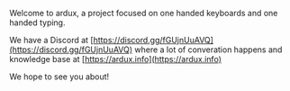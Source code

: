 Welcome to ardux, a project focused on one handed keyboards and one handed typing.

We have a Discord at [https://discord.gg/fGUjnUuAVQ](https://discord.gg/fGUjnUuAVQ) where a lot of converation happens and knowledge base at [https://ardux.info](https://ardux.info)

We hope to see you about!
